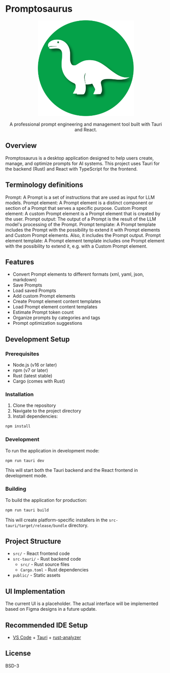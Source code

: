# Promptosaurus

<div id='header' align='center'>
  <img src='assets/logo/logo.png' width='300'/>
  <p>A professional prompt engineering and management tool built with Tauri and React.</p>
</div>

## Overview

Promptosaurus is a desktop application designed to help users create, manage, and optimize prompts for AI systems. This project uses Tauri for the backend (Rust) and React with TypeScript for the frontend.

## Terminology definitions
Prompt: A Prompt is a set of instructions that are used as input for LLM models.
Prompt element: A Prompt element is a distinct component or section of a Prompt that serves a specific purpose.
Custom Prompt element: A custom Prompt element is a Prompt element that is created by the user.
Prompt output: The output of a Prompt is the result of the LLM model's processing of the Prompt.
Prompt template: A Prompt template includes the Prompt with the possibility to extend it with Prompt elements and Custom Prompt elements. Also, it includes the Prompt output.
Prompt element template: A Prompt element template includes one Prompt element with the possibility to extend it, e.g. with a Custom Prompt element.
## Features
- Convert Prompt elements to different formats (xml, yaml, json, markdown)
- Save Prompts
- Load saved Prompts
- Add custom Prompt elements
- Create Prompt element content templates
- Load Prompt element content templates
- Estimate Prompt token count
- Organize prompts by categories and tags
- Prompt optimization suggestions

## Development Setup

### Prerequisites

- Node.js (v16 or later)
- npm (v7 or later)
- Rust (latest stable)
- Cargo (comes with Rust)

### Installation

1. Clone the repository
2. Navigate to the project directory
3. Install dependencies:

```bash
npm install
```

### Development

To run the application in development mode:

```bash
npm run tauri dev
```

This will start both the Tauri backend and the React frontend in development mode.

### Building

To build the application for production:

```bash
npm run tauri build
```

This will create platform-specific installers in the `src-tauri/target/release/bundle` directory.

## Project Structure

- `src/` - React frontend code
- `src-tauri/` - Rust backend code
  - `src/` - Rust source files
  - `Cargo.toml` - Rust dependencies
- `public/` - Static assets

## UI Implementation

The current UI is a placeholder. The actual interface will be implemented based on Figma designs in a future update.

## Recommended IDE Setup

- [VS Code](https://code.visualstudio.com/) + [Tauri](https://marketplace.visualstudio.com/items?itemName=tauri-apps.tauri-vscode) + [rust-analyzer](https://marketplace.visualstudio.com/items?itemName=rust-lang.rust-analyzer)

## License
BSD-3 

